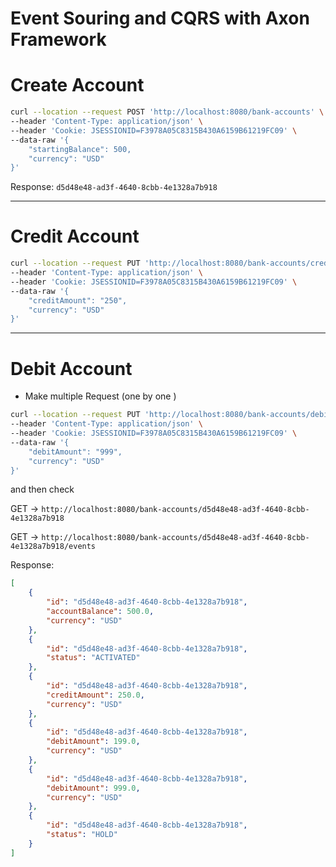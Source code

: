 # Event Souring and CQRS with Axon Framework

# Create Account 

```sh
curl --location --request POST 'http://localhost:8080/bank-accounts' \
--header 'Content-Type: application/json' \
--header 'Cookie: JSESSIONID=F3978A05C8315B430A6159B61219FC09' \
--data-raw '{
    "startingBalance": 500,
    "currency": "USD"
}'
```

Response: `d5d48e48-ad3f-4640-8cbb-4e1328a7b918`

-----

# Credit Account

```sh
curl --location --request PUT 'http://localhost:8080/bank-accounts/credits/d5d48e48-ad3f-4640-8cbb-4e1328a7b918' \
--header 'Content-Type: application/json' \
--header 'Cookie: JSESSIONID=F3978A05C8315B430A6159B61219FC09' \
--data-raw '{
    "creditAmount": "250",
    "currency": "USD"
}'
```

----

# Debit Account 

- Make multiple Request (one by one )

```sh
curl --location --request PUT 'http://localhost:8080/bank-accounts/debits/d5d48e48-ad3f-4640-8cbb-4e1328a7b918' \
--header 'Content-Type: application/json' \
--header 'Cookie: JSESSIONID=F3978A05C8315B430A6159B61219FC09' \
--data-raw '{
    "debitAmount": "999",
    "currency": "USD"
}'
```
and then check

GET -> `http://localhost:8080/bank-accounts/d5d48e48-ad3f-4640-8cbb-4e1328a7b918`

GET -> `http://localhost:8080/bank-accounts/d5d48e48-ad3f-4640-8cbb-4e1328a7b918/events`

Response:

```json
[
    {
        "id": "d5d48e48-ad3f-4640-8cbb-4e1328a7b918",
        "accountBalance": 500.0,
        "currency": "USD"
    },
    {
        "id": "d5d48e48-ad3f-4640-8cbb-4e1328a7b918",
        "status": "ACTIVATED"
    },
    {
        "id": "d5d48e48-ad3f-4640-8cbb-4e1328a7b918",
        "creditAmount": 250.0,
        "currency": "USD"
    },
    {
        "id": "d5d48e48-ad3f-4640-8cbb-4e1328a7b918",
        "debitAmount": 199.0,
        "currency": "USD"
    },
    {
        "id": "d5d48e48-ad3f-4640-8cbb-4e1328a7b918",
        "debitAmount": 999.0,
        "currency": "USD"
    },
    {
        "id": "d5d48e48-ad3f-4640-8cbb-4e1328a7b918",
        "status": "HOLD"
    }
]
```
